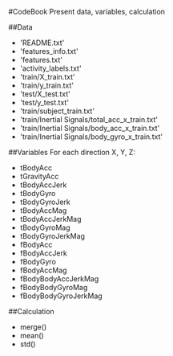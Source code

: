 #CodeBook
Present data, variables, calculation

##Data
- 'README.txt'
- 'features_info.txt'
- 'features.txt'
- 'activity_labels.txt'
- 'train/X_train.txt'
- 'train/y_train.txt'
- 'test/X_test.txt'
- 'test/y_test.txt'
- 'train/subject_train.txt'
- 'train/Inertial Signals/total_acc_x_train.txt'
- 'train/Inertial Signals/body_acc_x_train.txt'
- 'train/Inertial Signals/body_gyro_x_train.txt'

##Variables
For each direction X, Y, Z:
- tBodyAcc
- tGravityAcc
- tBodyAccJerk
- tBodyGyro
- tBodyGyroJerk
- tBodyAccMag
- tBodyAccJerkMag
- tBodyGyroMag
- tBodyGyroJerkMag
- fBodyAcc
- fBodyAccJerk
- fBodyGyro
- fBodyAccMag
- fBodyBodyAccJerkMag
- fBodyBodyGyroMag
- fBodyBodyGyroJerkMag

##Calculation
- merge()
- mean()
- std()